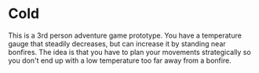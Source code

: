 # Cold

This is a 3rd person adventure game prototype. You have a temperature gauge that steadily decreases, but can increase it by standing near bonfires. The idea is that you have to plan your movements strategically so you don't end up with a low temperature too far away from a bonfire.
